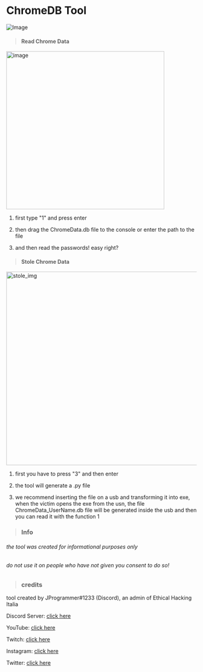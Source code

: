 # ChromeDB Tool

![Image](https://imagesbot.tpadev.repl.co/ToolIMGS/screenshot1.jpg.png)



> #### Read Chrome Data



<img title="" src="https://imagesbot.tpadev.repl.co/ToolIMGS/screenshot2.jpg" alt="image" width="418">



1) first type "1" and press enter

2) then drag the ChromeData.db file to the console or enter the path to the file

3) and then read the passwords! easy right?



> #### Stole Chrome Data

<img src="https://imagesbot.tpadev.repl.co/ToolIMGS/screenshot3.png" title="" alt="stole_img" width="512">

1) first you have to press "3" and then enter

2) the tool will generate a .py file

3) we recommend inserting the file on a usb and transforming it into exe, when the victim opens the exe from the usn, the file ChromeData_UserName.db file will be generated inside the usb and then you can read it with the function 1



> ### Info

###### the tool was created for informational purposes only

###### do not use it on people who have not given you consent to do so!



> ### credits



tool created by JProgrammer#1233 (Discord), an admin of Ethical Hacking Italia

Discord Server: [click here](https://discord.gg/tuUxWkuX4u)

YouTube: [click here](https://www.youtube.com/channel/UCgTCugUQS0WQA6iXr2p6vRg)

Twitch: [click here](https://www.twitch.tv/ethical_hacking_ita)

Instagram: [click here](https://www.instagram.com/ethical_hacking_ita/)

Twitter: [click here](https://twitter.com/EthicalIta)


